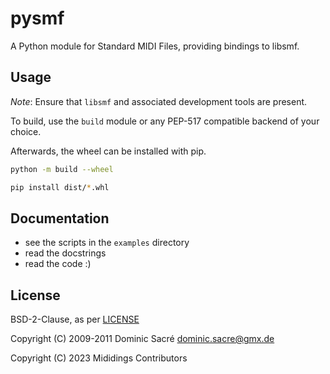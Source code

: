 # pysmf

A Python module for Standard MIDI Files, providing bindings to libsmf.


## Usage

*Note*: Ensure that `libsmf` and associated development tools are present.

To build, use the `build` module or any PEP-517 compatible
backend of your choice.

Afterwards, the wheel can be installed with pip.

```sh
python -m build --wheel

pip install dist/*.whl
```

## Documentation

- see the scripts in the `examples` directory
- read the docstrings
- read the code :)

## License

BSD-2-Clause, as per [LICENSE](LICENSE)

Copyright (C) 2009-2011  Dominic Sacré  <dominic.sacre@gmx.de>

Copyright (C) 2023 Mididings Contributors
